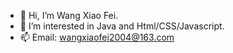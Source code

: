 - 👋 Hi, I’m Wang Xiao Fei.
- 👀 I’m interested in Java and Html/CSS/Javascript.
- 📫 Email: wangxiaofei2004@163.com

<!---
feihub/feihub is a ✨ special ✨ repository because its `README.md` (this file) appears on your GitHub profile.
You can click the Preview link to take a look at your changes.
--->

